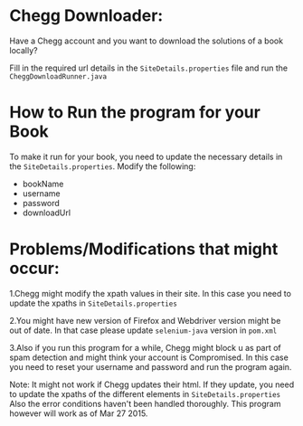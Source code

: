 Chegg Downloader:
=================

Have a Chegg account and you want to download the solutions of a book locally?

Fill in the required url details in the `SiteDetails.properties` file and run the `CheggDownloadRunner.java`

How to Run the program for your Book
====================================
To make it run for your book, you need to update the necessary details in the `SiteDetails.properties`. Modify the following:

- bookName
- username
- password
- downloadUrl

Problems/Modifications that might occur:
========================================
1.Chegg might modify the xpath values in their site. In this case you need to update the xpaths in `SiteDetails.properties`

2.You might have new version of Firefox and Webdriver version might be out of date. In that case please update `selenium-java` version in `pom.xml`

3.Also if you run this program for a while, Chegg might block u as part of spam detection and might think your account is Compromised.
In this case you need to reset your username and password and run the program again.

Note:
It might not work if Chegg updates their html. If they update, you need to update the xpaths of the different elements in `SiteDetails.properties`
Also the error conditions haven't been handled thoroughly. This program however will work as of Mar 27 2015.
